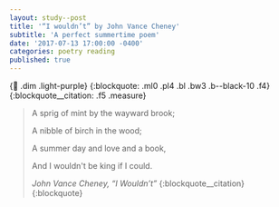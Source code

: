 ```yaml
---
layout: study--post
title: '“I wouldn’t” by John Vance Cheney'
subtitle: 'A perfect summertime poem'
date: '2017-07-13 17:00:00 -0400'
categories: poetry reading
published: true
---
```


{:link: .dim .light-purple}
{:blockquote: .ml0 .pl4 .bl .bw3 .b--black-10 .f4}
{:blockquote__citation: .f5 .measure}

> A sprig of mint by the wayward brook;
>
> A nibble of birch in the wood;
>
> A summer day and love and a book,
>
> And I wouldn't be king if I could.
>
> <cite>John Vance Cheney, “I Wouldn’t”</cite>
> {:blockquote__citation}
{:blockquote}
